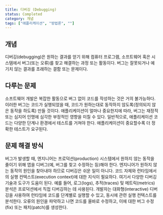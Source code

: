 ```yaml
---
title: 디버깅 (Debugging)
status: Completed
category: 개념
tags: ["애플리케이션", "방법론", ""]
---
```


## 개념

디버깅(debugging)은 원하는 결과를 얻기 위해 컴퓨터 프로그램, 소프트웨어 혹은 시스템에서 버그(또는 오류)를 찾고 해결하는 과정 또는 활동이다. 
버그는 잘못되거나 예기치 않는 결과를 초래하는 결함 또는 문제이다.

## 다루는 문제

소프트웨어 개발은 복잡한 활동으로 버그 없이 코드를 작성하는 것은 거의 불가능하다. 
이러한 버그는 코드가 실행되었을 때, 코드가 원하는대로 동작하지 않도록(정의되지 않은 동작을 하도록) 만들 것이다. 
애플리케이션이 얼마나 중요한지에 따라, 버그는 재정적 또는 심지어 인명에 심각한 부정적인 영향을 미칠 수 있다. 
일반적으로, 애플리케이션 코드는 다양한 단계나 환경에서 테스트를 거쳐야 한다. 
애플리케이션이 중요할수록 더 정확한 테스트가 요구된다.

## 문제 해결 방식

버그가 발생할 때, 엔지니어는 프로덕션(production) 시스템에서 원하지 않는 동작을 줄이기 위해 앱을 디버그(예, 버그를 찾고 수정하는 등)해야 한다. 
엔지니어가 원하지 않는 동작의 원인을 찾아내야 하므로 디버깅은 쉬운 일이 아니다. 
코드 자체와 런타임에서의 실행 컨텍스트(execution context)에 대한 지식이 필요하다. 
여기서 다양한 디버깅 기술과 도구가 도움이 된다. 
예를 들어, 로그(logs), 추적(traces) 및 메트릭(metrics) 분석은 프로덕션에서 직접 디버깅하는 데 사용된다. 
개발자는 대화형(interactive) 디버깅을 사용하여 런타임에 코드를 단계별로 실행할 수 있고, 동시에 관련 실행 컨텍스트를 분석한다. 
오류의 원인을 파악하고 나면 코드를 올바로 수정하고, 이에 대한 버그 수정(fix) 또는 패치(patch)를 생성한다.
